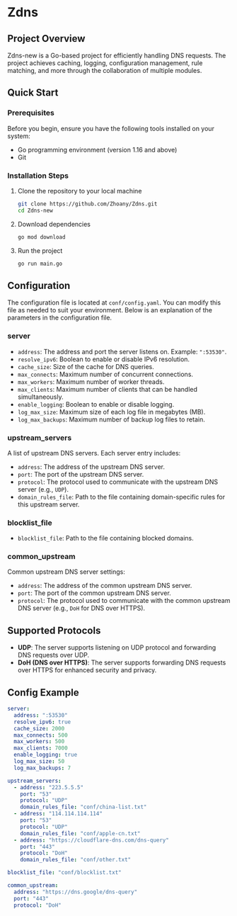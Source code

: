 
# Zdns


## Project Overview

Zdns-new is a Go-based project for efficiently handling DNS requests. The project achieves caching, logging, configuration management, rule matching, and more through the collaboration of multiple modules.

## Quick Start

### Prerequisites

Before you begin, ensure you have the following tools installed on your system:

- Go programming environment (version 1.16 and above)
- Git

### Installation Steps

1. Clone the repository to your local machine

   ```sh
   git clone https://github.com/Zhoany/Zdns.git
   cd Zdns-new
   ```

2. Download dependencies

   ```sh
   go mod download
   ```

3. Run the project

   ```sh
   go run main.go
   ```

## Configuration

The configuration file is located at `conf/config.yaml`. You can modify this file as needed to suit your environment. Below is an explanation of the parameters in the configuration file.

### server

- `address`: The address and port the server listens on. Example: `":53530"`.
- `resolve_ipv6`: Boolean to enable or disable IPv6 resolution.
- `cache_size`: Size of the cache for DNS queries.
- `max_connects`: Maximum number of concurrent connections.
- `max_workers`: Maximum number of worker threads.
- `max_clients`: Maximum number of clients that can be handled simultaneously.
- `enable_logging`: Boolean to enable or disable logging.
- `log_max_size`: Maximum size of each log file in megabytes (MB).
- `log_max_backups`: Maximum number of backup log files to retain.

### upstream_servers

A list of upstream DNS servers. Each server entry includes:

- `address`: The  address of the upstream DNS server.
- `port`: The port of the upstream DNS server.
- `protocol`: The protocol used to communicate with the upstream DNS server (e.g., `UDP`).
- `domain_rules_file`: Path to the file containing domain-specific rules for this upstream server.

### blocklist_file

- `blocklist_file`: Path to the file containing blocked domains.

### common_upstream

Common upstream DNS server settings:

- `address`: The address of the common upstream DNS server.
- `port`: The port of the common upstream DNS server.
- `protocol`: The protocol used to communicate with the common upstream DNS server (e.g., `DoH` for DNS over HTTPS).

## Supported Protocols

- **UDP**: The server supports listening on UDP protocol and forwarding DNS requests over UDP.
- **DoH (DNS over HTTPS)**: The server supports forwarding DNS requests over HTTPS for enhanced security and privacy.

## Config Example
``` yaml
server:
  address: ":53530"
  resolve_ipv6: true
  cache_size: 2000
  max_connects: 500
  max_workers: 500
  max_clients: 7000
  enable_logging: true
  log_max_size: 50       
  log_max_backups: 7    

upstream_servers:
  - address: "223.5.5.5"
    port: "53"
    protocol: "UDP"
    domain_rules_file: "conf/china-list.txt"
  - address: "114.114.114.114"
    port: "53"
    protocol: "UDP"
    domain_rules_file: "conf/apple-cn.txt"
  - address: "https://cloudflare-dns.com/dns-query"
    port: "443"
    protocol: "DoH"
    domain_rules_file: "conf/other.txt"

blocklist_file: "conf/blocklist.txt"

common_upstream:
  address: "https://dns.google/dns-query"
  port: "443"
  protocol: "DoH"
```

